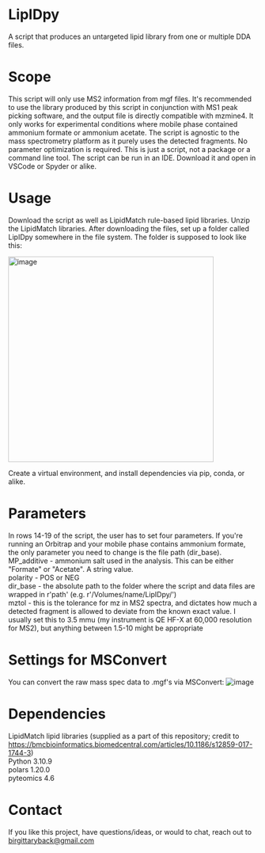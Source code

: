 # LipIDpy
A script that produces an untargeted lipid library from one or multiple DDA files.

# Scope
This script will only use MS2 information from mgf files. It's recommended to use the library produced by this script in conjunction with MS1 peak picking software, and the output file is directly compatible with mzmine4. It only works for experimental conditions where mobile phase contained ammonium formate or ammonium acetate.
The script is agnostic to the mass spectrometry platform as it purely uses the detected fragments. No parameter optimization is required.
This is just a script, not a package or a command line tool. The script can be run in an IDE. Download it and open in VSCode or Spyder or alike.

# Usage
Download the script as well as LipidMatch rule-based lipid libraries. Unzip the LipidMatch libraries. After downloading the files, set up a folder called LipIDpy somewhere in the file system. 
The folder is supposed to look like this:</br>

<img width="415" alt="image" src="https://github.com/user-attachments/assets/321f4cb2-24cf-43fa-8eb5-39d3222ded7a" />

Create a virtual environment, and install dependencies via pip, conda, or alike.

# Parameters
In rows 14-19 of the script, the user has to set four parameters. If you're running an Orbitrap and your mobile phase contains ammonium formate, the only parameter you
need to change is the file path (dir_base).</br>
MP_additive - ammonium salt used in the analysis. This can be either "Formate" or "Acetate". A string value.</br>
polarity - POS or NEG</br>
dir_base - the absolute path to the folder where the script and data files are wrapped in r'path' (e.g. r'/Volumes/name/LipIDpy/')</br>
mztol - this is the tolerance for mz in MS2 spectra, and dictates how much a detected fragment is allowed to deviate from the known exact value. I usually set this to 3.5 mmu (my instrument is QE HF-X at 60,000 resolution for MS2), but anything between 1.5-10 might be appropriate

# Settings for MSConvert
You can convert the raw mass spec data to .mgf's via MSConvert:
![image](https://github.com/user-attachments/assets/41167f3e-1844-4fc6-afae-ad7680747e7d)

# Dependencies
LipidMatch lipid libraries (supplied as a part of this repository; credit to https://bmcbioinformatics.biomedcentral.com/articles/10.1186/s12859-017-1744-3)<br/> 
Python 3.10.9 <br/>
polars 1.20.0 <br/>
pyteomics 4.6 <br/>

# Contact
If you like this project, have questions/ideas, or would to chat, reach out to birgittaryback@gmail.com

